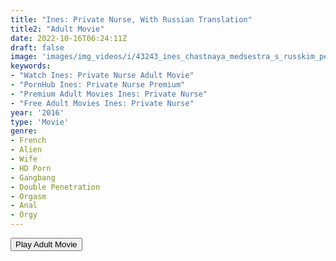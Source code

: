 ```yaml
---
title: "Ines: Private Nurse, With Russian Translation"
title2: "Adult Movie"
date: 2022-10-16T06:24:11Z
draft: false
image: 'images/img_videos/i/43243_ines_chastnaya_medsestra_s_russkim_perevodom.jpg'
keywords:
- "Watch Ines: Private Nurse Adult Movie"
- "PornHub Ines: Private Nurse Premium"
- "Premium Adult Movies Ines: Private Nurse"
- "Free Adult Movies Ines: Private Nurse"
year: '2016'
type: 'Movie'
genre:
- French
- Alien
- Wife
- HD Porn
- Gangbang
- Double Penetration
- Orgasm
- Anal
- Orgy
---
```


<div class="d-g gg-5 ai-c">
<button onclick="window.open('?ero=old_films/InesPrivateNurse','_blank')">Play Adult Movie</button>
</div>